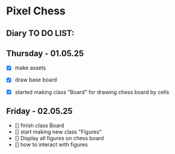 <h1>Pixel Chess</h1>
<h2>Diary TO DO LIST:</h2> 

## Thursday - 01.05.25
- [x]  make assets
- [x]  draw base board
- [x] started making class "Board" for drawing chess board by cells



## Friday - 02.05.25
- [] finish class Board
- [] start making new class "Figures"
- []  Display all figures on chess board
- []  how to interact with figures




